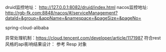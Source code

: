 druid监控地址： http://127.0.0.1:8082/druid/index.html
nacos监控地址:  http://rgb-fk.com:8848/nacos/#/serviceManagement?dataId=&group=&appName=&namespace=&pageSize=&pageNo=

spring-cloud-alibaba


异常处理机制：https://cloud.tencent.com/developer/article/1171987
符合rest风格的api影响结果设计： 参考 Resp<T> 对象